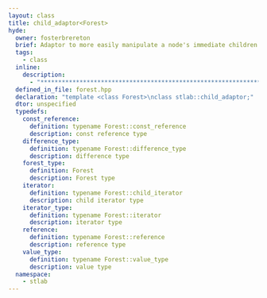 ```yaml
---
layout: class
title: child_adaptor<Forest>
hyde:
  owner: fosterbrereton
  brief: Adaptor to more easily manipulate a node's immediate children
  tags:
    - class
  inline:
    description:
      - "***********************************************************************************************"
  defined_in_file: forest.hpp
  declaration: "template <class Forest>\nclass stlab::child_adaptor;"
  dtor: unspecified
  typedefs:
    const_reference:
      definition: typename Forest::const_reference
      description: const reference type
    difference_type:
      definition: typename Forest::difference_type
      description: difference type
    forest_type:
      definition: Forest
      description: Forest type
    iterator:
      definition: typename Forest::child_iterator
      description: child iterator type
    iterator_type:
      definition: typename Forest::iterator
      description: iterator type
    reference:
      definition: typename Forest::reference
      description: reference type
    value_type:
      definition: typename Forest::value_type
      description: value type
  namespace:
    - stlab
---
```

